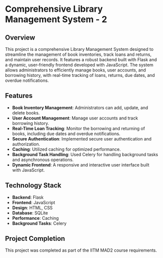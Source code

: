 # Comprehensive Library Management System - 2

## Overview
This project is a comprehensive Library Management System designed to streamline the management of book inventories, track loans and returns, and maintain user records. It features a robust backend built with Flask and a dynamic, user-friendly frontend developed with JavaScript. The system allows administrators to efficiently manage books, user accounts, and borrowing history, with real-time tracking of loans, returns, due dates, and overdue notifications.

## Features
- **Book Inventory Management**: Administrators can add, update, and delete books.
- **User Account Management**: Manage user accounts and track borrowing history.
- **Real-Time Loan Tracking**: Monitor the borrowing and returning of books, including due dates and overdue notifications.
- **Secure Authentication**: Implemented secure user authentication and authorization.
- **Caching**: Utilized caching for optimized performance.
- **Background Task Handling**: Used Celery for handling background tasks and asynchronous operations.
- **Dynamic Frontend**: A responsive and interactive user interface built with JavaScript.

## Technology Stack
- **Backend**: Flask
- **Frontend**: JavaScript
- **Design**: HTML, CSS
- **Database**: SQLite
- **Performance**: Caching
- **Background Tasks**: Celery

## Project Completion
This project was completed as part of the IITM MAD2 course requirements.
